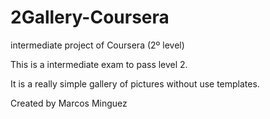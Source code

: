 # 2Gallery-Coursera
intermediate project of Coursera (2º level)

This is a intermediate exam to pass level 2.

It is a really simple gallery of pictures without use templates.

Created by Marcos Minguez
